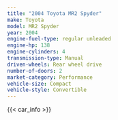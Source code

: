```yaml
---
title: "2004 Toyota MR2 Spyder"
make: Toyota
model: MR2 Spyder
year: 2004
engine-fuel-type: regular unleaded
engine-hp: 138
engine-cylinders: 4
transmission-type: Manual
driven-wheels: Rear wheel drive
number-of-doors: 2
market-category: Performance
vehicle-size: Compact
vehicle-style: Convertible
---
```


{{< car_info >}}
